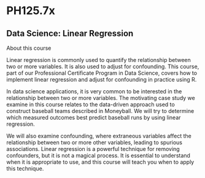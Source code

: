 # PH125.7x
## Data Science: Linear Regression

About this course


Linear regression is commonly used to quantify the relationship between two or more variables. It is also used to adjust for confounding. This course, part of our Professional Certificate Program in Data Science, covers how to implement linear regression and adjust for confounding in practice using R.

In data science applications, it is very common to be interested in the relationship between two or more variables. The motivating case study we examine in this course relates to the data-driven approach used to construct baseball teams described in Moneyball. We will try to determine which measured outcomes best predict baseball runs by using linear regression.

We will also examine confounding, where extraneous variables affect the relationship between two or more other variables, leading to spurious associations. Linear regression is a powerful technique for removing confounders, but it is not a magical process. It is essential to understand when it is appropriate to use, and this course will teach you when to apply this technique.
